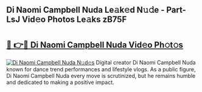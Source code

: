 ## Di Naomi Campbell Nuda Le𝚊k𝚎d N𝚞𝚍e - Part-LsJ Vid𝚎o Photos Le𝚊ks zB75F

# <h2><a href="http://fbbx01.evod.top/?m=Di+Naomi+Campbell+Nuda">🔗 👉🔴 Di Naomi Campbell Nuda Vid𝚎o Ph𝚘t𝚘s</a></h2>

[![Di Naomi Campbell Nuda N𝚞d𝚎s](https://i.imgur.com/8V9OHl7.gif)](http://fbbx01.evod.top/?m=Di+Naomi+Campbell+Nuda)
Digital creator Di Naomi Campbell Nuda known for dance trend performances and lifestyle vlogs. As a public figure, Di Naomi Campbell Nuda every move is scrutinized, but he remains humble and dedicated to making a positive impact. 
